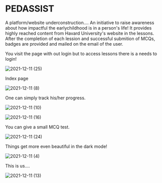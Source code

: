 # PEDASSIST

A platform/website underconstruction....
An initiative to raise awareness about how impactful the earlychildhood is in a person's life!
It provides highly reached content from Havard University's website in the lessons.
After the completion of each lession and successful submition of MCQs, badges are provided and mailed on the email of the user.

You visit the page with out login but to access lessons there is a needs to login!

![2021-12-11 (25)](https://user-images.githubusercontent.com/85985334/145680751-5f58e026-e77a-48ba-a7e7-a3a122d54243.png)

Index page

![2021-12-11 (8)](https://user-images.githubusercontent.com/85985334/145680469-9f426abe-ca1f-45e6-be77-54c4fb020b1e.png)

One can simply track his/her progress.

![2021-12-11 (10)](https://user-images.githubusercontent.com/85985334/145680482-855fc922-b62f-456e-9649-bc0620ebca1b.png)

![2021-12-11 (16)](https://user-images.githubusercontent.com/85985334/145680497-7f0876cd-1645-435e-b794-421460a2748d.png)

You can give a small MCQ test.

![2021-12-11 (24)](https://user-images.githubusercontent.com/85985334/145680781-b58e4aed-cc27-4dbd-82d2-b20c08930e0d.png)

Things get more even beautiful in the dark mode!

![2021-12-11 (4)](https://user-images.githubusercontent.com/85985334/145680843-9e3df711-91af-44df-9a47-b2c1ac891779.png)

This is us....

![2021-12-11 (13)](https://user-images.githubusercontent.com/85985334/145681050-69e8f2d2-2122-4608-b189-2df2451fc3a4.png)
